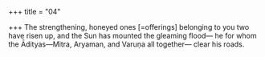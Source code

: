 +++
title = "04"

+++
The strengthening, honeyed ones [=offerings] belonging to you two  have risen up, and the Sun has mounted the gleaming flood—
he for whom the Ādityas—Mitra, Aryaman, and Varuṇa all together— clear his roads.